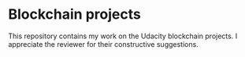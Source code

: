# Blockchain projects
This repository contains my work on the Udacity blockchain projects. I appreciate the reviewer for their constructive suggestions.

